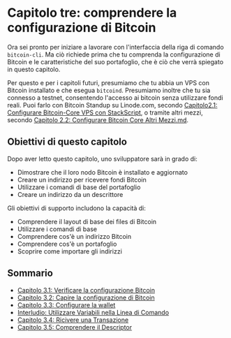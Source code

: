 # Capitolo tre: comprendere la configurazione di Bitcoin

Ora sei pronto per iniziare a lavorare con l'interfaccia della riga di comando `bitcoin-cli`. Ma ciò richiede prima che tu comprenda la configurazione di Bitcoin e le caratteristiche del suo portafoglio, che è ciò che verrà spiegato in questo capitolo.

Per questo e per i capitoli futuri, presumiamo che tu abbia un VPS con Bitcoin installato e che esegua `bitcoind`. Presumiamo inoltre che tu sia connesso a testnet, consentendo l'accesso ai bitcoin senza utilizzare fondi reali. Puoi farlo con Bitcoin Standup su Linode.com, secondo [Capitolo2.1: Configurare Bitcoin-Core VPS con StackScript](02_1_Configurare_Bitcoin-Core_VPS_con_StackScript.md), o tramite altri mezzi, secondo [Capitolo 2.2: Configurare Bitcoin Core Altri Mezzi.md](02_2_Configurare_Bitcoin_Core_Altri_Mezzi.md).

## Obiettivi di questo capitolo

Dopo aver letto questo capitolo, uno sviluppatore sarà in grado di:

 * Dimostrare che il loro nodo Bitcoin è installato e aggiornato
 * Creare un indirizzo per ricevere fondi Bitcoin
 * Utilizzare i comandi di base del portafoglio
 * Creare un indirizzo da un descrittore

Gli obiettivi di supporto includono la capacità di:

 * Comprendere il layout di base dei files di Bitcoin
 * Utilizzare i comandi di base
 * Comprendere cos'è un indirizzo Bitcoin
 * Comprendere cos'è un portafoglio
 * Scoprire come importare gli indirizzi

## Sommario

* [Capitolo 3.1: Verificare la configurazione Bitcoin](03_1_Verificare_la_configurazione_Bitcoin.md)
* [Capitolo 3.2: Capire la configurazione di Bitcoin](03_2_Capire_la_configurazione_di_Bitcoin.md)
* [Capitolo 3.3: Configurare la wallet](03_3_Configurare_la_wallet.md)
 * [Interludio: Utilizzare Variabili nella Linea di Comando](03_3_Intermezzo_Utilizzare_Variabili_nella_Linea_di_Comando.md)
* [Capitolo 3.4: Ricivere una Transazione](03_4_Ricivere_una_Transazione.md)
* [Capitolo 3.5: Comprendere il Descriptor](03_5_Comprendere_il_Descriptor.md)
